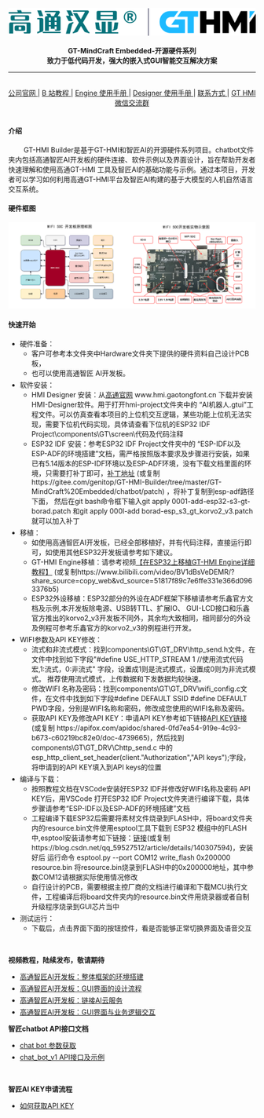 <br/>

<div align="center">
    <img src="images/logo.png">
</div>

<br/>
<div align="center">  <a><b>GT-MindCraft Embedded-开源硬件系列</b></a></div>
<div align="center">  <a><b>致力于低代码开发，强大的嵌入式GUI智能交互解决方案</b></a></div>

---

<br/>
<div align="center"
>
    <a href="https://www.hmi.gaotongfont.cn/kfgj"
    > 公司官网 </a> |
    <a href="https://space.bilibili.com/3493293474188211/video"
    > B 站教程 </a> |
    <a href="https://www.hmi.gaotongfont.cn/kfgj#/#hmiEngine"
    > Engine 使用手册 </a> |
    <a href="https://www.hmi.gaotongfont.cn/kfgj#/#hmidesigner"
    > Designer 使用手册 </a> |
    <a href="http://isite.baidu.com/site/wjz7qkrv/406a2b0c-f9c7-4a08-a47a-662e862b2af4?ch=48&wid=498ccd5c05334f21a2142ba3cf628964_0_0&field=&orderBy=&categoryId=undefined&title=%E8%81%94%E7%B3%BB%E6%88%91%E4%BB%AC"
    > 联系方式 </a> |
    <a href="https://genitop-1317577547.cos.ap-nanjing.myqcloud.com/GT-HMI/GT-HMI-Groups/GT-HMI%20Communication%20groups.jpg"
    > GT HMI微信交流群 </a>
</div>
<br/>

#### 介绍
&nbsp;&nbsp;&nbsp;&nbsp;&nbsp;&nbsp;&nbsp;&nbsp;GT-HMI Builder是基于GT-HMI和智匠AI的开源硬件系列项目。chatbot文件夹内包括高通智匠AI开发板的硬件连接、软件示例以及界面设计，旨在帮助开发者快速理解和使用高通GT-HMI 工具及智匠AI的基础功能与示例。通过本项目，开发者可以学习如何利用高通GT-HMI平台及智匠AI构建的基于大模型的人机自然语言交互系统。

#### 硬件框图
<div align="center">
    <img src="images/WIFISOCDEVKIT.png">
</div>

#### 快速开始
<ul>
<li style="margin-bottom: 4px;">硬件准备：<ul>
<li>客户可参考本文件夹中Hardware文件夹下提供的硬件资料自己设计PCB板，</li><li>也可以使用高通智匠 AI开发板。</li></ul></li>
<li style="margin-bottom: 4px;">软件安装：<ul>
<li>HMI Designer 安装：从<a href="https://www.hmi.gaotongfont.cn" target="_blank">高通官网</a> www.hmi.gaotongfont.cn 下载并安装HMI-Designer软件。用于打开hmi-project文件夹中的 “AI机器人.gtui”工程文件。可以仿真查看本项目的上位机交互逻辑，某些功能上位机无法实现，需要下位机代码实现，具体请查看下位机的ESP32 IDF Project\components\GT\screen\代码及代码注释</li></ul>
<ul>
<li>ESP32 IDF 安装：参考ESP32 IDF Project文件夹中的 “ESP-IDF以及ESP-ADF的环境搭建”文档，需严格按照版本要求及步骤进行安装，如果已有5.14版本的ESP-IDF环境以及ESP-ADF环境，没有下载文档里面的环境，只需要打补丁即可，<a href="https://gitee.com/genitop/GT-HMI-Builder/tree/master/GT-MindCraft%20Embedded/chatbot/patch" target="_blank">补丁地址</a> (或复制https://gitee.com/genitop/GT-HMI-Builder/tree/master/GT-MindCraft%20Embedded/chatbot/patch) ，将补丁复制到esp-adf路径下面， 然后在git bash命令框下输入git apply 0001-add-esp32-s3-gt-borad.patch 和git apply 000l-add borad-esp_s3_gt_korvo2_v3.patch就可以加入补丁</li></ul></li>
<li style="margin-bottom: 4px;">移植：<ul>
<li>如使用高通智匠AI开发板，已经全部移植好，并有代码注释，直接运行即可，如使用其他ESP32开发板请参考如下建议。</li>
<li>GT-HMI Engine移植：请参考视频<a href="https://www.bilibili.com/video/BV1dBsVeDEMR/?share_source=copy_web&vd_source=51817f89c7e6ffe331e366d0963376b5" target="_blank">【在ESP32上移植GT-HMI Engine详细教程】</a> (或复制https://www.bilibili.com/video/BV1dBsVeDEMR/?share_source=copy_web&vd_source=51817f89c7e6ffe331e366d0963376b5)</li>
<li>ESP32外设移植：ESP32部分的外设在ADF框架下移植请参考乐鑫官方文档及示例,本开发板除电源、USB转TTL、扩展IO、 GUI-LCD接口和乐鑫官方推出的korvo2_v3开发板不同外，其余均大致相同，相同部分的外设及例程可参考乐鑫官方的korvo2_v3的例程进行开发。</li></ul></li>
<li style="margin-bottom: 4px;">WIFI参数及API KEY修改：<ul>
<li>流式和非流式模式：找到components\GT\GT_DRV\http_send.h文件，在文件中找到如下字段"#define USE_HTTP_STREAM 1 //使用流式代码宏,1:流式，0:非流式" 字段，设置成1则是流式模式，设置成0则为非流式模式。 推荐使用流式模式，上传数据和下发数据均较快速。</li>
<li>修改WIFI 名称及密码：找到components\GT\GT_DRV\wifi_config.c文件，在文件中找到如下字段#define DEFAULT SSID #define DEFAULT PWD字段，分别是WIFI名称和密码，修改成您使用的WIFI名称及密码。 </li>
<li>获取API KEY及修改API KEY：申请API KEY参考如下链接<a href="https://apifox.com/apidoc/shared-0fd7ea54-919e-4c93-b673-c60219bc82e0/doc-4739665" target="_blank">API KEY链接</a>(或复制 https://apifox.com/apidoc/shared-0fd7ea54-919e-4c93-b673-c60219bc82e0/doc-4739665)，然后找到components\GT\GT_DRV\Chttp_send.c 中的esp_http_client_set_header(client."Authorization","API keys");字段，将申请到的API KEY填入到API keys的位置</li>
</ul></li>
<li style="margin-bottom: 4px;">编译与下载：<ul>
<li>按照教程文档在VSCode安装好ESP32 IDF并修改好WIFI名称及密码 API KEY后，用VSCode 打开ESP32 IDF Project文件夹进行编译下载，具体步骤请参考“ESP-IDF以及ESP-ADF的环境搭建”文档</li>
<li>工程编译下载ESP32后需要将素材文件烧录到FLASH中，将board文件夹内的resource.bin文件使用esptool工具下载到 ESP32 模组中的FLASH中,esptool安装请参考如下链接：<a href="https://blog.csdn.net/qq_59527512/article/details/140307594" target="_blank">链接</a>(或复制https://blog.csdn.net/qq_59527512/article/details/140307594)，安装好后 运行命令 esptool.py --port COM12 write_flash 0x200000 resource.bin 将resource.bin烧录到FLASH中的0x200000地址，其中参数COM12请根据实际使用情况修改 </li>
<li>自行设计的PCB，需要根据主控厂商的文档进行编译和下载MCU执行文件，工程编译后将board文件夹内的resource.bin文件用烧录器或者自制升级程序烧录到GUI芯片当中</li></ul></li>
<li style="margin-bottom: 4px;">测试运行：<ul>
<li>下载后，点击界面下面的按钮控件，看是否能够正常切换界面及语音交互</li></ul></li>
</ul>

<br/>

**视频教程，陆续发布，敬请期待**
<ul>
<li style="margin-bottom: 4px;"><a href="https://www.bilibili.com/video/BV1qP22YSEQW/?spm_id_from=333.337.search-card.all.click&vd_source=0d93f7ed5a2d40d6e2d321f392d5e6f3">高通智匠AI开发板：整体框架的环境搭建</a></li>
<li style="margin-bottom: 4px;"><a href="https://www.bilibili.com/video/BV1TGmGYgEAS/?spm_id_from=333.999.0.0&vd_source=0d93f7ed5a2d40d6e2d321f392d5e6f3">高通智匠AI开发板：GUI界面的设计流程</a></li>
<li style="margin-bottom: 4px;"><a href="https://www.bilibili.com/video/BV15jyPY9EfS/?spm_id_from=333.999.0.0&vd_source=0d93f7ed5a2d40d6e2d321f392d5e6f3">高通智匠AI开发板：链接AI云服务</a></li>
<li style="margin-bottom: 4px;"><a href="https://www.bilibili.com/video/BV15JyBYSEpA/?spm_id_from=333.999.0.0&vd_source=0d93f7ed5a2d40d6e2d321f392d5e6f3">高通智匠AI开发板：GUI界面与业务逻辑交互</a></li>
</ul>

**智匠chatbot API接口文档**

<ul>
<li style="margin-bottom: 4px;"><a href="https://apifox.com/apidoc/shared-0fd7ea54-919e-4c93-b673-c60219bc82e0/api-213657897">chat bot 参数获取</a></li>
<li style="margin-bottom: 4px;"><a href="https://apifox.com/apidoc/shared-0fd7ea54-919e-4c93-b673-c60219bc82e0/api-213657897">chat_bot_v1 API接口及示例</a></li>
</ul>

<br/>

**智匠AI KEY申请流程**

<ul>
<li style="margin-bottom: 4px;"><a href="https://apifox.com/apidoc/shared-0fd7ea54-919e-4c93-b673-c60219bc82e0/doc-4739665">如何获取API KEY</a></li>
</ul>





